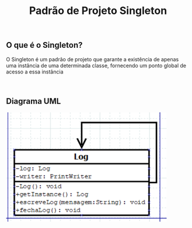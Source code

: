 <h1 align = "center">Padrão de Projeto Singleton</h1>
<br>

## O que é o Singleton?
<p>O Singleton é um padrão de projeto que garante a existência de apenas uma instância de uma determinada classe, fornecendo um ponto global de acesso a essa instância	</p>
<br>

## Diagrama UML
<img src = "Image/singleton.png" widht = "300" height = "300">
